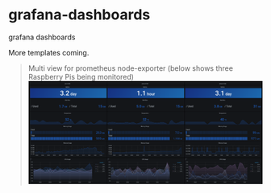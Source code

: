 # grafana-dashboards
grafana dashboards

More templates coming.

> Multi view for prometheus node-exporter (below shows three Raspberry Pis being monitored)
![](https://raw.githubusercontent.com/jsav0/grafana-dashboards/master/screenshots/multiview-node-exporter.png)
